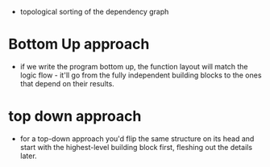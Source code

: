 * topological sorting of the dependency graph

# Bottom Up approach

* if we write the program bottom up, the function layout will match
  the logic flow - it'll go from the fully independent building blocks
  to the ones that depend on their results.

# top down approach

* for a top-down approach you'd flip the same structure on its head and
  start with the highest-level building block first, fleshing out the details
  later.
